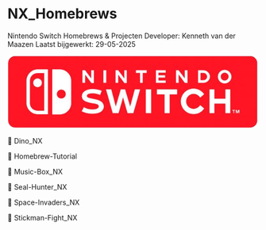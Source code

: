 # NX_Homebrews
Nintendo Switch Homebrews & Projecten
Developer: Kenneth van der Maazen
Laatst bijgewerkt: 29-05-2025

![alt text](image.png)



📁 Dino_NX

📁 Homebrew-Tutorial

📁 Music-Box_NX

📁 Seal-Hunter_NX

📁 Space-Invaders_NX

📁 Stickman-Fight_NX


